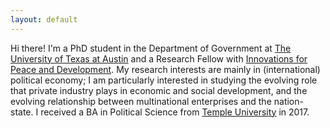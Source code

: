 ```yaml
---
layout: default
---
```

Hi there! I'm a PhD student in the Department of Government at [The University of Texas at Austin](https://liberalarts.utexas.edu/government/) and a Research Fellow with [Innovations for Peace and Development](http://www.ipdutexas.org/). My research interests are mainly in (international) political economy; I am particularly interested in studying the evolving role that private industry plays in economic and social development, and the evolving relationship between multinational enterprises and the nation-state. I received a BA in Political Science from [Temple University](https://www.temple.edu/) in 2017.
